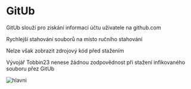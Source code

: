 <h1> GitUb</h1>

<p> GitUb slouží pro získání informací účtu uživatele na github.com</p>
<p> Rychlejší stahování souborů na místo ručního stahování</p>

<p> Nelze však zobrazit zdrojový kód před stažením</p>
<p> Vývojář Tobbin23 nenese žádnou zodpovědnost při stažení infikovaného souboru přez GitUb</>

![hlavni](https://user-images.githubusercontent.com/67708830/163552521-50d5ab50-459b-4e73-b3d1-48aba434e1f5.png)
